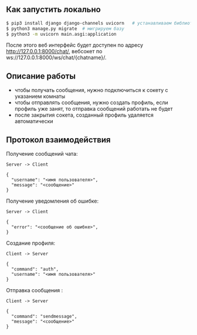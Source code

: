 
Как запустить локально
---------------------------------------

```bash
$ pip3 install django django-channels uvicorn   # устанавливаем библиотеки
$ python3 manage.py migrate  # мигрируем базу
$ python3 -m uvicorn main.asgi:application 
```
После этого веб интерфейс будет доступен по адресу http://127.0.0.1:8000/chat/, 
вебсокет по ws://127.0.0.1:8000/ws/chat/{chatname}/.

Описание работы
---------------
- чтобы получать сообщения, нужно подключиться к сокету с указанием комнаты
- чтобы отправлять сообщения, нужно создать профиль, если профиль уже занят, то отправка сообщений работать не будет
- после закрытия сокета, созданный профиль удаляется автоматически

Протокол взаимодействия
---------------

Получение сообщений чата:
```
Server -> Client

{
  "username": "<имя пользователя>",
  "message": "<сообщение>"
}
```

Получение уведомления об ошибке:
```
Server -> Client

{
  "error": "<сообщение об ошибке>",
}
```

Создание профиля:
```
Client -> Server

{
  "command": "auth", 
  "username": "<имя пользователя>"
}
```

Отправка сообщения :
```
Client -> Server

{
  "command": "sendmessage", 
  "message": "<сообщение>"
}
```